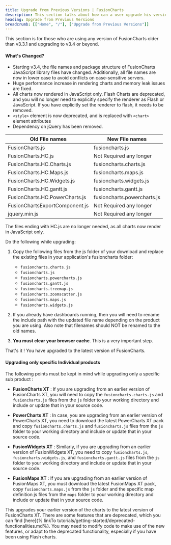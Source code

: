 ```yaml
---
title: Upgrade from Previous Versions | FusionCharts
description: This section talks about how can a user upgrade his version from the previous one.
heading: Upgrade from Previous Versions
breadcrumb: [["Home", "/"], ["Upgrade from Previous Versions"]]
---
```


This section is for those who are using any version of FusionCharts older than v3.3.1 and upgrading to v3.4 or beyond.

#### What's Changed?

 * Starting v3.4, the file names and package structure of FusionCharts JavaScript library files have changed. Additionally, all file names are now in lower case to avoid conflicts on case-sensitive servers.
 * Huge performance increase in rendering charts and memory leak issues are fixed.
 * All charts now rendered in JavaScript only. Flash Charts are deprecated, and you will no longer need to explicitly specify the renderer as Flash or JavaScript. If you have explicitly set the renderer to flash, it needs to be removed.
 * `<style>` element is now deprecated, and is replaced with `<chart>` element attributes
 * Dependency on jQuery has been removed.

Old File names| New File names
------|-------
FusionCharts.js | fusioncharts.js
FusionCharts.HC.js | Not Required any longer
FusionCharts.HC.Charts.js | fusioncharts.charts.js
FusionCharts.HC.Maps.js | fusioncharts.maps.js
FusionCharts.HC.Widgets.js | fusioncharts.widgets.js
FusionCharts.HC.gantt.js| fusioncharts.gantt.js
FusionCharts.HC.PowerCharts.js | fusioncharts.powercharts.js
FusionChartsExportComponent.js |Not Required any longer
jquery.min.js|Not Required any longer

The files ending with HC.js are no longer needed, as all charts now render in JavaScript only.

Do the following while upgrading:

1. Copy the following files from the js folder of your download and replace the existing files in your application's fusioncharts folder:

     * `fusioncharts.charts.js`
     * `fusioncharts.js`
     * `fusioncharts.powercharts.js`
     * `fusioncharts.gantt.js`
     * `fusioncharts.treemap.js`
     * `fusioncharts.zoomscatter.js`
     * `fusioncharts.maps.js`
     * `fusioncharts.widgets.js`

2. If you already have dashboards running, then you will need to rename the include path with the updated file name depending on the product you are using. Also note that filenames should NOT be renamed to the old names.

3. __You must clear your browser cache__. This is a very important step.

That's it ! You have upgraded to the latest version of FusionCharts.

#### Upgrading only specific Individual products

The following points must be kept in mind while upgrading only a specific sub product :

  * __FusionCharts XT__ : If you are upgrading from an earlier version of FusionCharts XT, you will need to copy the `fusioncharts.charts.js` and `fusioncharts.js` files from the `js` folder to your working directory and include or update that in your source code.

  * __PowerCharts XT__ : In case, you are upgrading from an earlier version of PowerCharts XT, you need to download the latest PowerCharts XT pack and copy `fusioncharts.charts.js` and `fusioncharts.js` files from the `js` folder to your working directory and include or update that in your source code.

  * __FusionWidgets XT__ : Similarly, if you are upgrading from an earlier version of FusionWidgets XT, you need to copy `fusioncharts.js`, `fusioncharts.widgets.js`, and `fusioncharts.gantt.js` files from the `js` folder to your working directory and include or update that in your source code.

  * __FusionMaps XT__ : If you are upgrading from an earlier version of FusionMaps XT, you must download the latest FusionMaps XT pack, copy `fusioncharts.maps.js` from the `js` folder and the specific map definition js files from the `maps` folder to your working directory and include or update that in your source code.

This upgrades your earlier version of the charts to the latest version of FusionCharts XT. There are some features that are deprecated, which you can find [here]{% linkTo tutorials/getting-started/deprecated-functionalities.md%}. You may need to modify code to make use of the new features, or adapt to the deprecated functionality, especially if you have been using Flash charts.
